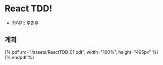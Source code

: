 # React TDD!

- 참여자: 주민우

## 계획
{% pdf src="/assets/ReactTDD_01.pdf", width="100%", height="495px" %}{% endpdf %}
